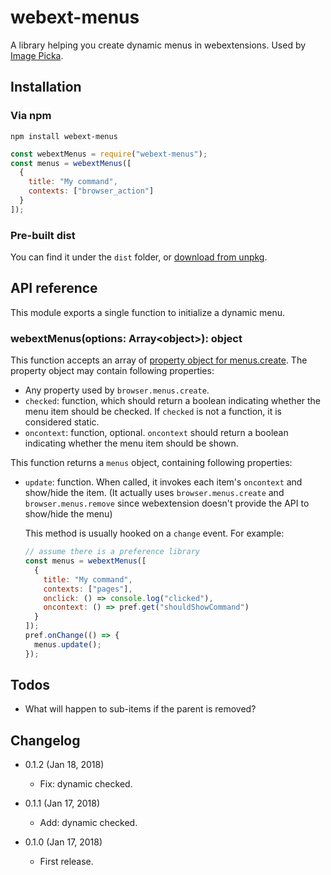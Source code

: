 webext-menus
============

A library helping you create dynamic menus in webextensions. Used by [Image Picka](https://github.com/eight04/image-picka).

Installation
------------

### Via npm

```
npm install webext-menus
```

```js
const webextMenus = require("webext-menus");
const menus = webextMenus([
  {
    title: "My command",
    contexts: ["browser_action"]
  }
]);
```

### Pre-built dist

You can find it under the `dist` folder, or [download from unpkg](https://unpkg.com/webext-menus/dist/).

API reference
-------------

This module exports a single function to initialize a dynamic menu.

### webextMenus(options: Array&lt;object>): object

This function accepts an array of [property object for menus.create](https://developer.mozilla.org/en-US/Add-ons/WebExtensions/API/menus/create#Parameters). The property object may contain following properties:

* Any property used by `browser.menus.create`.
* `checked`: function, which should return a boolean indicating whether the menu item should be checked. If `checked` is not a function, it is considered static.
* `oncontext`: function, optional. `oncontext` should return a boolean indicating whether the menu item should be shown.

This function returns a `menus` object, containing following properties:

* `update`: function. When called, it invokes each item's `oncontext` and show/hide the item. (It actually uses `browser.menus.create` and `browser.menus.remove` since webextension doesn't provide the API to show/hide the menu)

  This method is usually hooked on a `change` event. For example:

  ```js
  // assume there is a preference library
  const menus = webextMenus([
    {
      title: "My command",
      contexts: ["pages"],
      onclick: () => console.log("clicked"),
      oncontext: () => pref.get("shouldShowCommand")
    }
  ]);
  pref.onChange(() => {
    menus.update();
  });
  ```
  
Todos
-----

* What will happen to sub-items if the parent is removed?

Changelog
---------

* 0.1.2 (Jan 18, 2018)

  - Fix: dynamic checked.

* 0.1.1 (Jan 17, 2018)

  - Add: dynamic checked.

* 0.1.0 (Jan 17, 2018)

  - First release.
